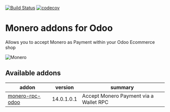 [![Build Status](https://api.travis-ci.com/t-900-a/moneroodoo.svg?branch=main)](https://travis-ci.com/t-900-a/moneroodoo)
[![codecov](https://codecov.io/gh/t-900-a/moneroodoo/branch/main/graph/badge.svg?token=10S5GGNRHH)](https://codecov.io/gh/t-900-a/moneroodoo)
# Monero addons for Odoo

Allows you to accept Monero as Payment within your Odoo Ecommerce shop

![Monero](https://raw.githubusercontent.com/t-900-a/moneroodoo/dev/monero-rpc-odoo/static/src/img/logo.png)

<!-- prettier-ignore-start -->
[//]: # (addons)

Available addons
----------------
addon | version | summary
--- | --- | ---
[monero-rpc-odoo](monero-rpc-odoo/) | 14.0.1.0.1 | Accept Monero Payment via a Wallet RPC

[//]: # (end addons)
<!-- prettier-ignore-end -->

